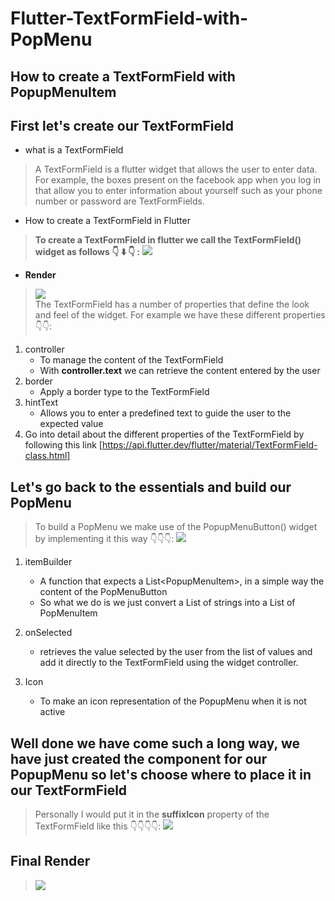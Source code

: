 # Flutter-TextFormField-with-PopMenu
## How to create a TextFormField with PopupMenuItem
## First let's create our TextFormField
- what is a TextFormField
> A TextFormField is a flutter widget that allows the user to enter data. For example, the boxes present on the facebook app when you log in that allow you to enter information about yourself such as your phone number or password are TextFormFields.
- How to create a TextFormField in Flutter
> **To create a TextFormField in flutter we call the TextFormField() widget as follows 👇 ⬇️ 👇 :**
> <img src="flutter_textformfield_with_pop_up/screenshots/customTextFormField.png" />
- **Render**
> <img src="flutter_textformfield_with_pop_up/screenshots/render1.png" />\
> The TextFormField has a number of properties that define the look and feel of the widget.
> For example we have these different properties 👇👇:
1. controller
    - To manage the content of the TextFormField
    - With **controller.text** we can retrieve the content entered by the user
2. border
    - Apply a border type to the TextFormField
3. hintText
    - Allows you to enter a predefined text to guide the user to the expected value
4. Go into detail about the different properties of the TextFormField by following this link [https://api.flutter.dev/flutter/material/TextFormField-class.html]

## Let's go back to the essentials and build our PopMenu
>To build a PopMenu we make use of the PopupMenuButton() widget by implementing it this way 👇👇👇:
> <img src="flutter_textformfield_with_pop_up/screenshots/myPopMenu.png">

1. itemBuilder
    - A function that expects a List<PopupMenuItem<String>>, in a simple way the content of the PopMenuButton
    - So what we do is we just convert a List of strings into a List of PopMenuItem
2. onSelected
    - retrieves the value selected by the user from the list of values and add it directly to the TextFormField using the widget controller.
    
3. Icon
    - To make an icon representation of the PopupMenu when it is not active
## Well done we have come such a long way, we have just created the component for our PopupMenu so let's choose where to place it in our TextFormField
> Personally I would put it in the **suffixIcon** property of the TextFormField like this 👇👇👇👇:
> <img src="flutter_textformfield_with_pop_up/screenshots/suffixIcon.png" />
## Final Render
> <img src="flutter_textformfield_with_pop_up/screenshots/screenrecorder.gif" />
